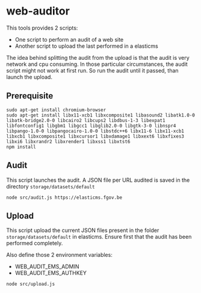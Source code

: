 # web-auditor

This tools provides 2 scripts:
 * One script to perform an audit of a web site
 * Another script to upload the last performed in a elasticms

The idea behind splitting the audit from the upload is that the audit is very network and cpu consuming.
In those particular circumstances, the audit script might not work at first run. So run the audit until it passed, than launch the upload.

## Prerequisite

```shell
sudo apt-get install chromium-browser
sudo apt-get install libx11-xcb1 libxcomposite1 libasound2 libatk1.0-0 libatk-bridge2.0-0 libcairo2 libcups2 libdbus-1-3 libexpat1 libfontconfig1 libgbm1 libgcc1 libglib2.0-0 libgtk-3-0 libnspr4 libpango-1.0-0 libpangocairo-1.0-0 libstdc++6 libx11-6 libx11-xcb1 libxcb1 libxcomposite1 libxcursor1 libxdamage1 libxext6 libxfixes3 libxi6 libxrandr2 libxrender1 libxss1 libxtst6
npm install
```

## Audit

This script launches the audit. A JSON file per URL audited is saved in the directory `storage/datasets/default`


```shell
node src/audit.js https://elasticms.fgov.be
```

## Upload

This script upload the current JSON files present in the folder `storage/datasets/default` in elasticms.
Ensure first that the audit has been performed completely.

Also define those 2 environment variables:
 * WEB_AUDIT_EMS_ADMIN
 * WEB_AUDIT_EMS_AUTHKEY

```shell
node src/upload.js
```
